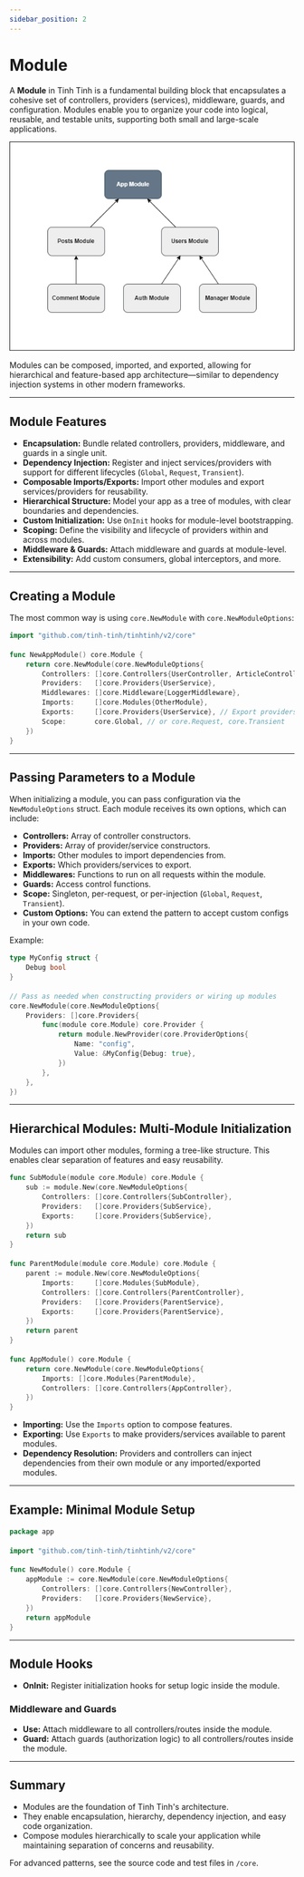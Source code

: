 ```yaml
---
sidebar_position: 2
---
```


# Module

A **Module** in Tinh Tinh is a fundamental building block that encapsulates a cohesive set of controllers, providers (services), middleware, guards, and configuration. Modules enable you to organize your code into logical, reusable, and testable units, supporting both small and large-scale applications.

![image](./img/module.png)

Modules can be composed, imported, and exported, allowing for hierarchical and feature-based app architecture—similar to dependency injection systems in other modern frameworks.

---

## Module Features

- **Encapsulation:** Bundle related controllers, providers, middleware, and guards in a single unit.
- **Dependency Injection:** Register and inject services/providers with support for different lifecycles (`Global`, `Request`, `Transient`).
- **Composable Imports/Exports:** Import other modules and export services/providers for reusability.
- **Hierarchical Structure:** Model your app as a tree of modules, with clear boundaries and dependencies.
- **Custom Initialization:** Use `OnInit` hooks for module-level bootstrapping.
- **Scoping:** Define the visibility and lifecycle of providers within and across modules.
- **Middleware & Guards:** Attach middleware and guards at module-level.
- **Extensibility:** Add custom consumers, global interceptors, and more.

---

## Creating a Module

The most common way is using `core.NewModule` with `core.NewModuleOptions`:

```go
import "github.com/tinh-tinh/tinhtinh/v2/core"

func NewAppModule() core.Module {
    return core.NewModule(core.NewModuleOptions{
        Controllers: []core.Controllers{UserController, ArticleController},
        Providers:   []core.Providers{UserService},
        Middlewares: []core.Middleware{LoggerMiddleware},
        Imports:     []core.Modules{OtherModule},
        Exports:     []core.Providers{UserService}, // Export providers for other modules
        Scope:       core.Global, // or core.Request, core.Transient
    })
}
```

---

## Passing Parameters to a Module

When initializing a module, you can pass configuration via the `NewModuleOptions` struct. Each module receives its own options, which can include:

- **Controllers:** Array of controller constructors.
- **Providers:** Array of provider/service constructors.
- **Imports:** Other modules to import dependencies from.
- **Exports:** Which providers/services to export.
- **Middlewares:** Functions to run on all requests within the module.
- **Guards:** Access control functions.
- **Scope:** Singleton, per-request, or per-injection (`Global`, `Request`, `Transient`).
- **Custom Options:** You can extend the pattern to accept custom configs in your own code.

Example:

```go
type MyConfig struct {
    Debug bool
}

// Pass as needed when constructing providers or wiring up modules
core.NewModule(core.NewModuleOptions{
    Providers: []core.Providers{
        func(module core.Module) core.Provider {
            return module.NewProvider(core.ProviderOptions{
                Name: "config",
                Value: &MyConfig{Debug: true},
            })
        },
    },
})
```

---

## Hierarchical Modules: Multi-Module Initialization

Modules can import other modules, forming a tree-like structure. This enables clear separation of features and easy reusability.

```go
func SubModule(module core.Module) core.Module {
    sub := module.New(core.NewModuleOptions{
        Controllers: []core.Controllers{SubController},
        Providers:   []core.Providers{SubService},
        Exports:     []core.Providers{SubService},
    })
    return sub
}

func ParentModule(module core.Module) core.Module {
    parent := module.New(core.NewModuleOptions{
        Imports:     []core.Modules{SubModule},
        Controllers: []core.Controllers{ParentController},
        Providers:   []core.Providers{ParentService},
        Exports:     []core.Providers{ParentService},
    })
    return parent
}

func AppModule() core.Module {
    return core.NewModule(core.NewModuleOptions{
        Imports: []core.Modules{ParentModule},
        Controllers: []core.Controllers{AppController},
    })
}
```

- **Importing:** Use the `Imports` option to compose features.
- **Exporting:** Use `Exports` to make providers/services available to parent modules.
- **Dependency Resolution:** Providers and controllers can inject dependencies from their own module or any imported/exported modules.

---

## Example: Minimal Module Setup

```go
package app

import "github.com/tinh-tinh/tinhtinh/v2/core"

func NewModule() core.Module {
    appModule := core.NewModule(core.NewModuleOptions{
        Controllers: []core.Controllers{NewController},
        Providers:   []core.Providers{NewService},
    })
    return appModule
}
```

---

## Module Hooks

- **OnInit:** Register initialization hooks for setup logic inside the module.

### Middleware and Guards

- **Use:** Attach middleware to all controllers/routes inside the module.
- **Guard:** Attach guards (authorization logic) to all controllers/routes inside the module.

---

## Summary

- Modules are the foundation of Tinh Tinh's architecture.
- They enable encapsulation, hierarchy, dependency injection, and easy code organization.
- Compose modules hierarchically to scale your application while maintaining separation of concerns and reusability.

For advanced patterns, see the source code and test files in `/core`.